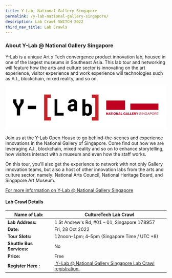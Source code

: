 ```yaml
---
title: Y Lab, National Gallery Singapore
permalink: /y-lab-national-gallery-singapore/
description: Lab Crawl SWITCH 2022
third_nav_title: Lab Crawls
---
```


### **About Y-Lab @ National Gallery Singapore** 

Y-Lab is a unique Art x Tech convergence product innovation lab, housed in one of the largest museums in Southeast Asia. This lab tour and networking will feature how the arts and culture sector is innovating on the art experience, visitor experience and work experience will technologies such as A.I., blockchain, mixed reality, and so on.

![Y-Lab Lab Crawl SWITCH 2022](/images/ylabngs%20-%20Enjiao%20Chen.png)

Join us at the Y-Lab Open House to go behind-the-scenes and experience innovations in the National Gallery of Singapore. Come find out how we are leveraging A.I., blockchain, mixed reality and so on to enhance storytelling, how visitors interact with a museum and even how the staff works.

  
On this tour, you'll also get the experience to network with not only Gallery innovation teams, but also a host of other innovation labs from the arts and culture sector, namely: National Arts Council, National Heritage Board, and Singapore Art Museum.

[For more information on Y-Lab @ National Gallery Singapore](http://ylab.sg/)
 
#### **Lab Crawl Details**

| **Name of Lab:** | CultureTech Lab Crawl |
| -------- | -------- |
| **Lab Address:** | 1 St Andrew's Rd, #01 – 01, Singapore 178957 |
|**Date:** | Fri, 28 Oct 2022 |
|**Tour Slots:** | 12noon–1pm; 4–5pm (Singapore Time / UTC +8) |
|**Shuttle Bus Services:** | No |
|**Price:** | Free |
|**Register Here :** | [ Y-Lab @ National Gallery Singapore Lab Crawl registration.](https://docs.google.com/forms/d/e/1FAIpQLSdbpQU-FoPjIP2YjhzI3xqPA9AUTqaI5G9Q1bQxntgTYL9CEA/viewform) |